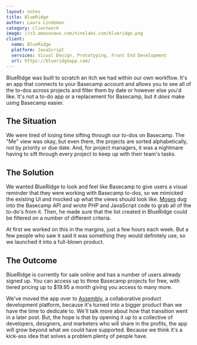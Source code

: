 ```yaml
---
layout: notes
title: BlueRidge
author: Laura Lindeman
category: clientwork
image: //s3.amazonaws.com/ninelabs.com/blueridge.png
client:
  name: BlueRidge
  platform: JavaScript
  services: Visual Design, Prototyping, Front End Development
  url: https://blueridgeapp.com/
---
```

BlueRidge was built to scratch an itch we had within our own workflow. It's an app that connects to your Basecamp account and allows you to see all of the to-dos across projects and filter them by date or however else you'd like. It's not a to-do app or a replacement for Basecamp, but it *does* make using Basecamp easier.

## The Situation
We were tired of losing time sifting through our to-dos on Basecamp. The "Me" view was okay, but even there, the projects are sorted alphabetically, not by priority or due date. And, for project managers, it was a nightmare having to sift through every project to keep up with their team's tasks.

## The Solution
We wanted BlueRidge to look and feel like Basecamp to give users a visual reminder that they were working with Basecamp to-dos, so we mimicked the existing UI and mocked up what the views should look like. [Moses](https://ninelabs.com/experience/moses-ngone.html) dug into the Basecamp API and wrote PHP and JavaScript code to grab all of the to-do's from it. Then, he made sure that the list created in BlueRidge could be filtered on a number of different criteria.

At first we worked on this in the margins, just a few hours each week. But a few people who saw it said it was something they would definitely use, so we launched it into a full-blown product.

## The Outcome
BlueRidge is currently for sale online and has a number of users already signed up. You can access up to three Basecamp projects for free, with tiered pricing up to $19.95 a month giving you access to many more.

We've moved the app over to [Assembly](https://assembly.com/), a collaborative product development platform, because it's turned into a bigger product than we have the time to dedicate to. We'll talk more about how that transition went in a later post. But, the hope is that by opening it up to a collective of developers, designers, and marketers who will share in the profits, the app will grow beyond what we could have supported. Because we think it's a kick-ass idea that solves a problem plenty of people have.